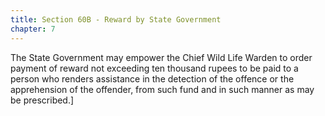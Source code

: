 ```yaml
---
title: Section 60B - Reward by State Government
chapter: 7
---
```


The State Government may empower the Chief Wild Life Warden to order payment of reward not exceeding ten thousand rupees to be paid to a person who renders assistance in the detection of the offence or the apprehension of the offender, from such fund and in such manner as may be prescribed.]

